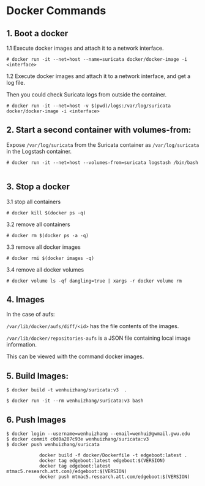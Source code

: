 

# Docker Commands 

## 1. Boot a docker

1.1 Execute docker images and attach it to a network interface. 

```
# docker run -it --net=host --name=suricata docker/docker-image -i <interface>
```

1.2 Execute docker images and attach it to a network interface, and get a log file. 

Then you could check Suricata logs from outside the container.

```
# docker run -it --net=host -v $(pwd)/logs:/var/log/suricata docker/docker-image -i <interface>
```


## 2. Start a second container with volumes-from:


Expose `/var/log/suricata` from the Suricata container as `/var/log/suricata` in the Logstash container.

```
# docker run -it --net=host --volumes-from=suricata logstash /bin/bash


```


## 3. Stop a docker

3.1 stop all containers

```
# docker kill $(docker ps -q)
```

3.2 remove all containers

```
# docker rm $(docker ps -a -q)
```

3.3 remove all docker images

```
# docker rmi $(docker images -q)
```

3.4 remove all docker volumes

```
# docker volume ls -qf dangling=true | xargs -r docker volume rm
```

## 4. Images

In the case of aufs:

`/var/lib/docker/aufs/diff/<id>` has the file contents of the images.

`/var/lib/docker/repositories-aufs` is a JSON file containing local image information. 

This can be viewed with the command docker images.

## 5. Build Images:
```
$ docker build -t wenhuizhang/suricata:v3  .

$ docker run -it --rm wenhuizhang/suricata:v3 bash
```

## 6. Push Images 
```
$ docker login --username=wenhuizhang --email=wenhui@gwmail.gwu.edu
$ docker commit c0d0a207c93e wenhuizhang/suricata:v3
$ docker push wenhuizhang/suricata

            docker build -f docker/Dockerfile -t edgeboot:latest .
            docker tag edgeboot:latest edgeboot:$(VERSION)
            docker tag edgeboot:latest mtmac5.research.att.com)/edgeboot:$(VERSION)
            docker push mtmac5.research.att.com/edgeboot:$(VERSION)

```
